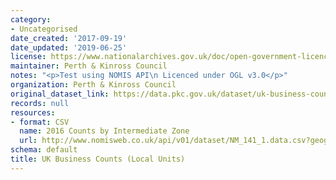 ```yaml
---
category:
- Uncategorised
date_created: '2017-09-19'
date_updated: '2019-06-25'
license: https://www.nationalarchives.gov.uk/doc/open-government-licence/version/3/
maintainer: Perth & Kinross Council
notes: "<p>Test using NOMIS API\n Licenced under OGL v3.0</p>"
organization: Perth & Kinross Council
original_dataset_link: https://data.pkc.gov.uk/dataset/uk-business-counts-local-units
records: null
resources:
- format: CSV
  name: 2016 Counts by Intermediate Zone
  url: http://www.nomisweb.co.uk/api/v01/dataset/NM_141_1.data.csv?geography=973079520,973079539,973079516,973079540...973079542,973079522,973079525,973079532,973079517,973079538,973079518,973079519,973079536,973079533,973079521,973079535,973079528,973079537,973079513,973079527,973079544,973079514,973079523,973079530,973079515,973079531,973079529,973079545,973079512,973079546,973079534,973079543,973079524,973079526&date=latest&industry=37748736&employment_sizeband=0,10,20,30,40&legal_status=0,10,20&measures=20100&select=date_name,geography_name,geography_code,employment_sizeband_name,legal_status_name,obs_value
schema: default
title: UK Business Counts (Local Units)
---
```


